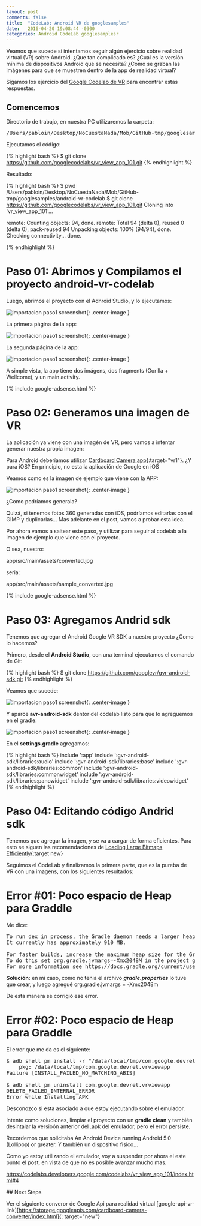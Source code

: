 ```yaml
---
layout: post
comments: false
title:  "CodeLab: Android VR de googlesamples"
date:   2016-04-20 19:08:44 -0300
categories: Android CodeLab googlesamplesr
---
```

Veamos que sucede si intentamos seguir algún ejercicio sobre realidad virtual (VR) sobre Android.
¿Que tan complicado es? ¿Cual es la versión mínima de dispositivos Android que se necesita? ¿Como se graban las imágenes para que se muestren dentro de la app de realidad virtual?

Sigamos los ejercicio del [Google Codelab de VR][google-android-vr-codelab] para encontrar estas respuestas.

## Comencemos

Directorio de trabajo, en nuestra PC utilizaremos la carpeta:

<pre>
/Users/pabloin/Desktop/NoCuestaNada/Mob/GitHub-tmp/googlesamples/android-vr-codelab
</pre>

Ejecutamos el código:

{% highlight bash %}
$ git clone https://github.com/googlecodelabs/vr_view_app_101.git
{% endhighlight %}


Resultado:

{% highlight bash %}
$ pwd
/Users/pabloin/Desktop/NoCuestaNada/Mob/GitHub-tmp/googlesamples/android-vr-codelab
$ git clone https://github.com/googlecodelabs/vr_view_app_101.git
Cloning into 'vr_view_app_101'...

remote: Counting objects: 94, done.
remote: Total 94 (delta 0), reused 0 (delta 0), pack-reused 94
Unpacking objects: 100% (94/94), done.
Checking connectivity... done.

{% endhighlight %}

# Paso 01: Abrimos y Compilamos el proyecto android-vr-codelab

Luego, abrimos el proyecto con el Adnroid Studio, y lo ejecutamos:

![importacion paso1 screenshot](/assets/post_008_img1.png){: .center-image }

La primera página de la app:

![importacion paso1 screenshot](/assets/post_008_img2.png){: .center-image }

La segunda página de la app:

![importacion paso1 screenshot](/assets/post_008_img3.png){: .center-image }

A simple vista, la app tiene dos imágens, dos fragments (Gorilla + Wellcome), y un main activity.

{% include google-adsense.html %} <br/>

# Paso 02: Generamos una imagen de VR

La aplicación ya viene con una imagén de VR, pero vamos a intentar generar nuestra propia imagen:

Para Android deberíamos utilizar [Cardboard Camera app](https://play.google.com/store/apps/details?id=com.google.vr.cyclops&hl=es_419){:target="vr1"}. ¿Y para iOS?
En principio, no esta la aplicación de Google en iOS

Veamos como es la imagen de ejemplo que viene con la APP:

![importacion paso1 screenshot](/assets/post_008_img_3d_01.jpg){: .center-image }

¿Como podríamos generala?

Quizá, si tenemos fotos 360 generadas con iOS, podríamos editarlas con el GIMP y duplicarlas...
Mas adelante en el post, vamos a probar esta idea.

Por ahora vamos a saltear este paso, y utilizar para seguir al codelab a la imagen de ejemplo que viene con el proyecto.

O sea, nuestro:

app/src/main/assets/converted.jpg

seria:

app/src/main/assets/sample_converted.jpg

{% include google-adsense.html %} <br/>

# Paso 03: Agregamos Andrid sdk

Tenemos que agregar el Android Google VR SDK a nuestro proyecto ¿Como lo hacemos?

Primero, desde el **Android Studio**, con una terminal ejecutamos el comando de Git:

{% highlight bash %}
$ git clone https://github.com/googlevr/gvr-android-sdk.git
{% endhighlight %}

Veamos que sucede:

![importacion paso1 screenshot](/assets/post_008_img5.png){: .center-image }

Y aparce **avr-android-sdk** dentor del codelab listo para que lo agreguemos en el gradle:

![importacion paso1 screenshot](/assets/post_008_img6.png){: .center-image }

En el  **settings.gradle** agregamos:

{% highlight bash %}
include ':app'
include ':gvr-android-sdk/libraries:audio'
include ':gvr-android-sdk/libraries:base'
include ':gvr-android-sdk/libraries:common'
include ':gvr-android-sdk/libraries:commonwidget'
include ':gvr-android-sdk/libraries:panowidget'
include ':gvr-android-sdk/libraries:videowidget'
{% endhighlight %}


# Paso 04: Editando código Andrid sdk

Tenemos que agregar la imagen, y se va a cargar de forma eficientes. Para esto se siguen las recomendaciones de [Loading Large Bitmaps Efficiently](https://developer.android.com/training/displaying-bitmaps/load-bitmap.html){:target new}

Seguimos el CodeLab y finalizamos la primera parte, que es la pureba de VR con una imagens, con los siguientes resultados:

# Error #01: Poco espacio de Heap para Graddle

Me dice:
<pre>
To run dex in process, the Gradle daemon needs a larger heap.
It currently has approximately 910 MB.

For faster builds, increase the maximum heap size for the Gradle daemon to more than 2048 MB.
To do this set org.gradle.jvmargs=-Xmx2048M in the project gradle.properties.
For more information see https://docs.gradle.org/current/userguide/build_environment.html
</pre>

**Solución:** en mi caso, como no tenia el archivo ***gradle.properties*** lo tuve que crear, y luego agregué
org.gradle.jvmargs = -Xmx2048m

De esta manera se corrigió ese error.

# Error #02: Poco espacio de Heap para Graddle

El error que me da es el siguiente:

<pre>
$ adb shell pm install -r "/data/local/tmp/com.google.devrel.vrviewapp"
	pkg: /data/local/tmp/com.google.devrel.vrviewapp
Failure [INSTALL_FAILED_NO_MATCHING_ABIS]

$ adb shell pm uninstall com.google.devrel.vrviewapp
DELETE_FAILED_INTERNAL_ERROR
Error while Installing APK
</pre>

Desconozco si esta asociado a que estoy ejecutando sobre el emulador.

Intente como soluciones, limpiar el proyecto con un **gradle clean** y también desintalar la versioón anterior del .apk del emulador, pero el error persiste.


Recordemos que solicitaba
An Android Device running Android 5.0 (Lollipop) or greater.
Y también un dispositivo fisico...

Como yo estoy utilizando el emulador, voy a suspender por ahora el este punto el post, en vista de que no es posible avanzar mucho mas.

https://codelabs.developers.google.com/codelabs/vr_view_app_101/index.html#4


## Next Steps

Ver el siguiente converor de Google Api para realidad virtual [google-api-vr-link][https://storage.googleapis.com/cardboard-camera-converter/index.html]{: target="new"}



[google-android-vr-codelab]:  https://codelabs.developers.google.com/codelabs/vr_view_app_101/index.html
[google-api-vr-link]:          https://storage.googleapis.com/cardboard-camera-converter/index.html
